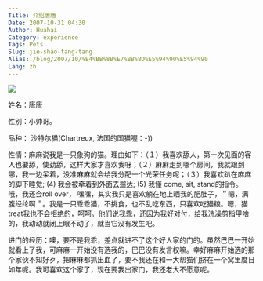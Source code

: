 ```yaml
---
Title: 介绍唐唐
Date: 2007-10-31 04:30
Author: Huahai
Category: experience
Tags: Pets
Slug: jie-shao-tang-tang
Alias: /blog/2007/10/%E4%BB%8B%E7%BB%8D%E5%94%90%E5%94%90
Lang: zh
---
```


![](http://farm3.static.flickr.com/2194/1971652917_be14af92b9.jpg)

姓名：唐唐

性别：小帅哥。

品种： 沙特尔猫(Chartreux, 法国的国猫喔：-))

性情：麻麻说我是一只象狗的猫。理由如下：（１）我喜欢舔人，第一次见面的客人也要舔，使劲舔，这样大家才喜欢我呀；（２）麻麻走到哪个房间，我就跟到哪，我一边呆着，没准麻麻就会给我分配一个光荣任务呢；（３）我喜欢趴在麻麻的脚下睡觉; (4) 我会被牵着到外面去遛达; (5) 我懂 come, sit, stand的指令。 哦，我还会roll over， 嘿嘿，其实我只是喜欢躺在地上晒我的肥肚子，＂嗯，满腹经纶啊＂。我是一只乖乖猫，不挑食，也不乱吃东西，只喜欢吃猫粮。嗯，猫treat我也不会拒绝的，呵呵。他们说我乖，还因为我好对付，给我洗澡剪指甲啥的，我动动就闭上眼不动了，就当它没有发生吧。

进门的经历：噢，要不是我乖，差点就进不了这个好人家的门的。虽然巴巴一开始就看上了我，可麻麻一开始没有选我的，巴巴没有发言权嘛。幸好麻麻开始选的那个家伙不知好歹，把麻麻都抓出血了，要不我还在和一大帮猫们挤在一个窝里度日如年呢。我可喜欢这个家了，现在要我出家门，我还老大不愿意呢。

